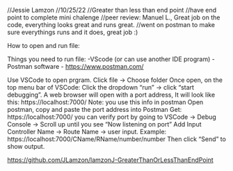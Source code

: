 //Jessie Lamzon
//10/25/22
//Greater than less than end point
//have end point to complete mini chalenge
//peer review: Manuel L., Great job on the code, everything looks great and runs great. 
//went on postman to make sure everythings runs and it does, great job :)

How to open and run file:

Things you need to run file:
-VScode (or can use another IDE program)
-Postman software - https://www.postman.com/

Use VSCode to open prgram. Click file -> Choose folder
Once open, on the top menu bar of VSCode: Click the dropdown “run” -> click “start debugging”.
A web browser will open with a port address, It will look like this: https://localhost:7000/
Note: you use this info in postman
Open postman, copy and paste the port address into Postman Get:  https://localhost:7000/
you can verify port by going to VSCode -> Debug Console -> Scroll up until you see “Now listening on port”
Add Input Controller Name -> Route Name -> user input.  Example: https://localhost:7000/CName/RName/number/number
Then click “Send” to show output.

https://github.com/JLamzon/lamzonJ-GreaterThanOrLessThanEndPoint
